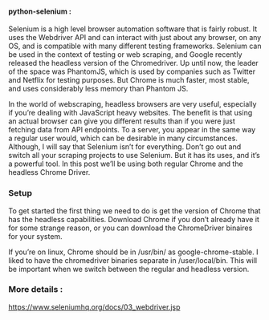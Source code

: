#### python-selenium :

Selenium is a high level browser automation software that is fairly robust. It uses the Webdriver API and can interact with just about any browser, on any OS, and is compatible with many different testing frameworks. Selenium can be used in the context of testing or web scraping, and Google recently released the headless version of the Chromedriver. Up until now, the leader of the space was PhantomJS, which is used by companies such as Twitter and Netflix for testing purposes. But Chrome is much faster, most stable, and uses considerably less memory than Phantom JS.

In the world of webscraping, headless browsers are very useful, especially if you’re dealing with JavaScript heavy websites. The benefit is that using an actual browser can give you different results than if you were just fetching data from API endpoints. To a server, you appear in the same way a regular user would, which can be desirable in many circumstances. Although, I will say that Selenium isn’t for everything. Don’t go out and switch all your scraping projects to use Selenium. But it has its uses, and it’s a powerful tool. In this post we’ll be using both regular Chrome and the headless Chrome Driver.

### Setup

To get started the first thing we need to do is get the version of Chrome that has the headless capabilities. Download Chrome if you don’t already have it for some strange reason, or you can download the ChromeDriver binaires for your system. 

If you’re on linux, Chrome should be in /usr/bin/ as google-chrome-stable. I liked to have the chromedriver binaries separate in /user/local/bin. This will be important when we switch between the regular and headless version.

### More details :
https://www.seleniumhq.org/docs/03_webdriver.jsp